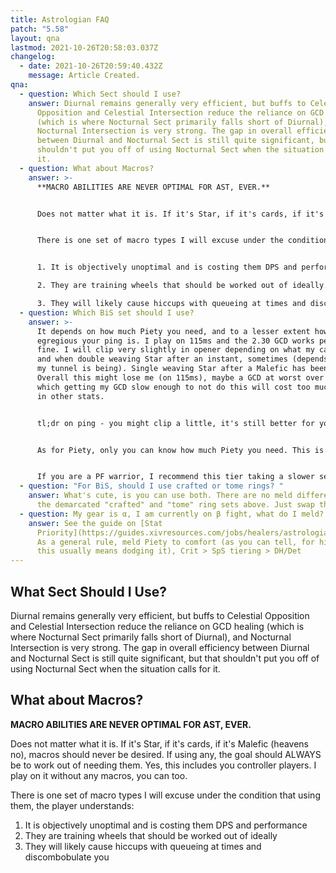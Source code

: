 ```yaml
---
title: Astrologian FAQ
patch: "5.58"
layout: qna
lastmod: 2021-10-26T20:58:03.037Z
changelog:
  - date: 2021-10-26T20:59:40.432Z
    message: Article Created.
qna:
  - question: Which Sect should I use?
    answer: Diurnal remains generally very efficient, but buffs to Celestial
      Opposition and Celestial Intersection reduce the reliance on GCD healing
      (which is where Nocturnal Sect primarily falls short of Diurnal), and
      Nocturnal Intersection is very strong. The gap in overall efficiency
      between Diurnal and Nocturnal Sect is still quite significant, but that
      shouldn't put you off of using Nocturnal Sect when the situation calls for
      it.
  - question: What about Macros?
    answer: >-
      **MACRO ABILITIES ARE NEVER OPTIMAL FOR AST, EVER.**


      Does not matter what it is. If it's Star, if it's cards, if it's Malefic (heavens no), macros should never be desired. If using any, the goal should ALWAYS be to work out of needing them. Yes, this includes you controller players. I play on it without any macros, you can too.


      There is one set of macro types I will excuse under the condition that using them, the player understands:


      1. It is objectively unoptimal and is costing them DPS and performance.

      2. They are training wheels that should be worked out of ideally.

      3. They will likely cause hiccups with queueing at times and discombobulate you.
  - question: Which BiS set should I use?
    answer: >-
      It depends on how much Piety you need, and to a lesser extent how
      egregious your ping is. I play on 115ms and the 2.30 GCD works perfectly
      fine. I will clip very slightly in opener depending on what my cards do,
      and when double weaving Star after an instant, sometimes (depends how nice
      my tunnel is being). Single weaving Star after a Malefic has been fine.
      Overall this might lose me (on 115ms), maybe a GCD at worst over a fight,
      which getting my GCD slow enough to not do this will cost too much damage
      in other stats.


      tl;dr on ping - you might clip a little, it's still better for your damage than alternatives


      As for Piety, only you can know how much Piety you need. This is completely individual and dependent. For reference, the Max Damage Set works for my group in weeklies. I just bring Ethers since if a run goes South, my damage is already suboptimal so I might as well pop an Ether when my Pot CD is back up.


      If you are a PF warrior, I recommend this tier taking a slower set with more Piety, unlike last tier.
  - question: "For BiS, should I use crafted or tome rings? "
    answer: What's cute, is you can use both. There are no meld differences between
      the demarcated "crafted" and "tome" ring sets above. Just swap the ring.
  - question: My gear is α, I am currently on β fight, what do I meld?
    answer: See the guide on [Stat
      Priority](https://guides.xivresources.com/jobs/healers/astrologian/stats-and-materia/)!
      As a general rule, meld Piety to comfort (as you can tell, for high damage
      this usually means dodging it), Crit > SpS tiering > DH/Det
---
```

## What Sect Should I Use?

Diurnal remains generally very efficient, but buffs to Celestial Opposition and Celestial Intersection reduce the reliance on GCD healing (which is where Nocturnal Sect primarily falls short of Diurnal), and Nocturnal Intersection is very strong. The gap in overall efficiency between Diurnal and Nocturnal Sect is still quite significant, but that shouldn't put you off of using Nocturnal Sect when the situation calls for it.

## What about Macros?

**MACRO ABILITIES ARE NEVER OPTIMAL FOR AST, EVER.**

Does not matter what it is. If it's Star, if it's cards, if it's Malefic (heavens no), macros should never be desired. If using any, the goal should ALWAYS be to work out of needing them. Yes, this includes you controller players. I play on it without any macros, you can too.

There is one set of macro types I will excuse under the condition that using them, the player understands:

1. It is objectively unoptimal and is costing them DPS and performance
2. They are training wheels that should be worked out of ideally
3. They will likely cause hiccups with queueing at times and discombobulate you